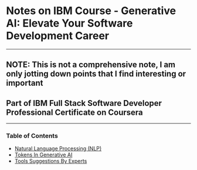 # Notes on IBM Course - Generative AI: Elevate Your Software Development Career

---

## NOTE: This is not a comprehensive note, I am only jotting down points that I find interesting or important

## Part of IBM Full Stack Software Developer Professional Certificate on Coursera

---

### Table of Contents

- [Natural Language Processing (NLP)](NaturalLanguageProcessing.md)
- [Tokens In Generative AI](TokensInGenerativeAI.md)
- [Tools Suggestions By Experts](ToolsSuggestions.md)

